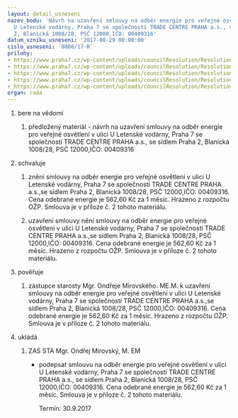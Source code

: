 ```yaml
---
layout: detail_usneseni
nazev_bodu: 'Návrh na uzavření smlouvy na odběr energie pro veřejné osvětlení v ulici
  U Letenské vodárny, Praha 7 se společností TRADE CENTRE PRAHA a.s., se sídlem Praha
  2, Blanická 1008/28, PSČ 12000,IČO: 00409316'
datum_vzniku_usneseni: '2017-08-29 00:00:00'
cislo_usneseni: '0800/17-R'
prilohy:
- https://www.praha7.cz/wp-content/uploads/councilResolution/Resolutions/29440/export/VO_U_Letenske_vodarny_smlouva~241433.docx
- https://www.praha7.cz/wp-content/uploads/councilResolution/Resolutions/29440/export/VONavrhsmlouvy_odberenergieMC7_EF20170828~241432.doc
- https://www.praha7.cz/wp-content/uploads/councilResolution/Resolutions/29440/export/TCP~241431.pdf
- https://www.praha7.cz/wp-content/uploads/councilResolution/Resolutions/29440/export/TCP~241430.txt
- https://www.praha7.cz/wp-content/uploads/councilResolution/Resolutions/29440/export/export~295359.pdf
organ: rada
---
```

<ol id="urzList" class="urzList_view"><li class="urzClass1" id=""><span name="1">bere na vědomí</span><ol class="urzOlClass"><li class="urzClass2" id="" style="text-align: left;"><span><p>předložený materiál - návrh na uzavření smlouvy na odběr energie pro veřejné osvětlení v ulici U Letenské vodárny, Praha 7 se společností TRADE CENTRE PRAHA a.s., se sídlem Praha 2, Blanická 1008/28, PSČ 12000,IČO: 00409316</p></span></li></ol></li><li class="urzClass1" id=""><span name="24">schvaluje</span><ol class="urzOlClass"><li class="urzClass2" id="" style="text-align: left;"><span><p>znění smlouvy na odběr energie pro veřejné osvětlení v ulici U Letenské vodárny, Praha 7 se společností TRADE CENTRE PRAHA a.s.,se sídlem Praha 2, Blanická 1008/28, PSČ 12000,IČO: 00409316. Cena odebrané energie je 562,60 Kč za 1 měsíc. Hrazeno z rozpočtu OŽP. Smlouva je v příloze č. 2 tohoto materiálu.</p></span></li><li class="urzClass2" id="" style="text-align: left;"><span><p>uzavření smlouvy nění smlouvy na odběr energie pro veřejné osvětlení v ulici U Letenské vodárny, Praha 7 se společností TRADE CENTRE PRAHA a.s.,se sídlem Praha 2, Blanická 1008/28, PSČ 12000,IČO: 00409316. Cena odebrané energie je 562,60 Kč za 1 měsíc. Hrazeno z rozpočtu OŽP. Smlouva je v příloze č. 2 tohoto materiálu.</p></span></li></ol></li><li class="urzClass1" id=""><span name="16">pověřuje</span><ol class="urzOlClass"><li class="urzClass2" id="" style="text-align: left;"><span><p>zástupce starosty Mgr. Ondřeje Mirovského. ME.M. k uzavření smlouvy na odběr energie pro veřejné osvětlení v ulici U Letenské vodárny, Praha 7 se společností TRADE CENTRE PRAHA a.s.,se sídlem Praha 2, Blanická 1008/28, PSČ 12000,IČO: 00409316. Cena odebrané energie je 562,60 Kč za 1 měsíc. Hrazeno z rozpočtu OŽP. Smlouva je v příloze č. 2 tohoto materiálu.</p></span></li></ol></li><li class="urzClass1" id="urzUkoly"><span name="1">ukládá</span><ol class="urzOlClass"><li class="urzClass2"><span><p>ZAS STA Mgr. Ondřej Mirovský, M. EM</p></span><ul class="urzUlClass"><li class="urzClass3"><span><p>podepsat smlouvu na odběr energie pro veřejné osvětlení v ulici U Letenské vodárny, Praha 7 se společností TRADE CENTRE PRAHA a.s., se sídlem Praha 2, Blanická 1008/28, PSČ 12000,IČO: 00409316. Cena odebrané energie je 562,60 Kč za 1 měsíc. Smlouva je v příloze č. 2 tohoto materiálu.</p></span><span class="urzUkolTermin">  Termín:&nbsp;30.9.2017</span></li></ul></li></ol></li></ol>